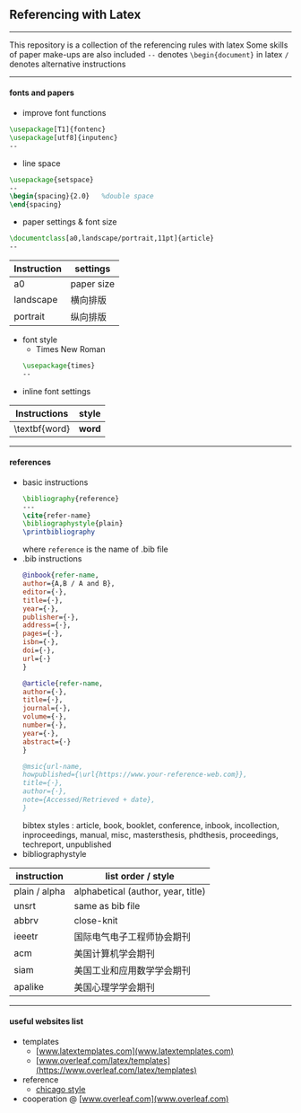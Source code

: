 ## Referencing with Latex
---
This repository is a collection of the referencing rules with latex
Some skills of paper make-ups are also included
`--` denotes `\begin{document}` in latex
`/` denotes alternative instructions

---
#### fonts and papers

   + improve font functions
   ```latex
   \usepackage[T1]{fontenc}
   \usepackage[utf8]{inputenc}
   --
   ```
   + line space
   ```latex
   \usepackage{setspace}
   --
   \begin{spacing}{2.0}   %double space
   \end{spacing}
   ```
   + paper settings & font size
   ```latex
   \documentclass[a0,landscape/portrait,11pt]{article}
   --
   ```

   | Instruction | settings |
   | ---- | ---- |
   | a0 | paper size |
   | landscape | 横向排版 |
   | portrait | 纵向排版 |
   + font style
      + Times New Roman
      ```latex
      \usepackage{times}
      --
      ```
   + inline font settings

   | Instructions | style |
   | ---- | ---- |
   | \textbf{word} | $\textbf{word}$
   
---
#### references

+ basic instructions
   ```latex
   \bibliography{reference}
   ---
   \cite{refer-name}
   \bibliographystyle{plain}
   \printbibliography
   ```
   where `reference` is the name of .bib file
+ .bib instructions
   ```bib
   @inbook{refer-name,
   author={A,B / A and B},
   editor={·},
   title={·},
   year={·},
   publisher={·},
   address={·},
   pages={·},
   isbn={·},
   doi={·},
   url={·}
   }
   ```
   ```bib
   @article{refer-name,
   author={·},
   title={·},
   journal={·},
   volume={·},
   number={·},
   year={·},
   abstract={·}
   }
   ```
   ```bib
   @msic{url-name,
   howpublished={\url{https://www.your-reference-web.com}},
   title={·},
   author={·},
   note={Accessed/Retrieved + date},
   }
   ```
   bibtex styles : article, book, booklet, conference, inbook, incollection, inproceedings, manual, misc, mastersthesis, phdthesis, proceedings, techreport, unpublished 
+ bibliographystyle

| instruction | list order / style |
| ---- | ---- |
| plain / alpha | alphabetical (author, year, title) |
| unsrt | same as bib file |
| abbrv | close-knit |
| ieeetr | 国际电气电子工程师协会期刊 |
| acm | 美国计算机学会期刊 |
| siam | 美国工业和应用数学学会期刊 |
| apalike | 美国心理学学会期刊 |


   ---
   #### useful websites list
   + templates 
      + [www.latextemplates.com](www.latextemplates.com)
      + [www.overleaf.com/latex/templates](https://www.overleaf.com/latex/templates)
   + reference 
      + [chicago style](https://www.overleaf.com/latex/examples/the-chicago-citation-style-with-biblatex/pdqqrmwtdqpc)
   + cooperation @ [www.overleaf.com](www.overleaf.com)